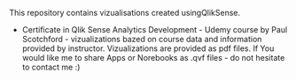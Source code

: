 This repository contains vizualisations created usingQlikSense.

- Certificate in Qlik Sense Analytics Development - Udemy course by Paul Scotchford - vizualizations bazed on course data and information provided by instructor. Vizualizations are provided as pdf files. If You would like me to share Apps or Norebooks as .qvf files - do not hesitate to contact me :) 
